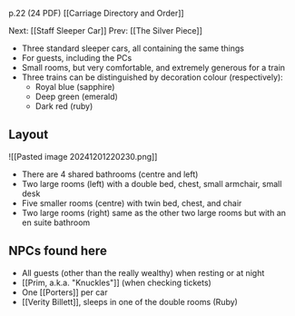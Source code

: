 p.22 (24 PDF)
[[Carriage Directory and Order]]

Next: [[Staff Sleeper Car]]
Prev: [[The Silver Piece]]

- Three standard sleeper cars, all containing the same things
- For guests, including the PCs
- Small rooms, but very comfortable, and extremely generous for a train
- Three trains can be distinguished by decoration colour (respectively):
	- Royal blue (sapphire)
	- Deep green (emerald)
	- Dark red (ruby)
## Layout
![[Pasted image 20241201220230.png]]
- There are 4 shared bathrooms (centre and left)
- Two large rooms (left) with a double bed, chest, small armchair, small desk
- Five smaller rooms (centre) with twin bed, chest, and chair
- Two large rooms (right) same as the other two large rooms but with an en suite bathroom
## NPCs found here
- All guests (other than the really wealthy) when resting or at night
- [[Prim, a.k.a. "Knuckles"]] (when checking tickets)
- One [[Porters]] per car
- [[Verity Billett]], sleeps in one of the double rooms (Ruby)